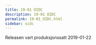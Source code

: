 ```yaml
---
title: 19-01 OIDC
description: 19-01 OIDC
permalink: 19-01_OIDC.html
sidebar: oidc
---
```





Releasen vart produksjonssatt 2019-01-22